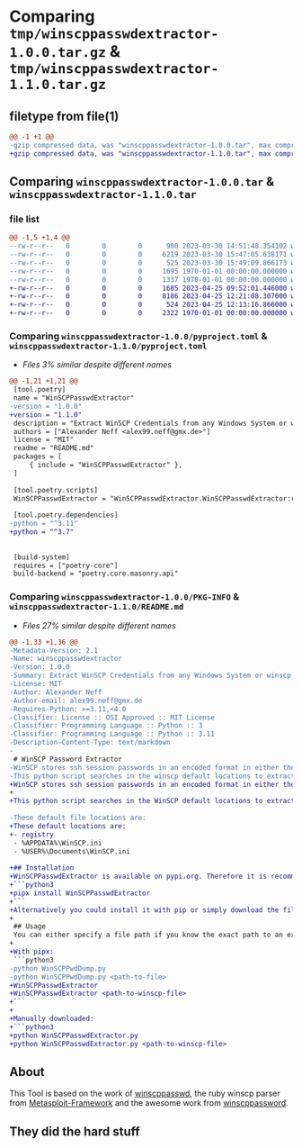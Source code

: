 # Comparing `tmp/winscppasswdextractor-1.0.0.tar.gz` & `tmp/winscppasswdextractor-1.1.0.tar.gz`

## filetype from file(1)

```diff
@@ -1 +1 @@
-gzip compressed data, was "winscppasswdextractor-1.0.0.tar", max compression
+gzip compressed data, was "winscppasswdextractor-1.1.0.tar", max compression
```

## Comparing `winscppasswdextractor-1.0.0.tar` & `winscppasswdextractor-1.1.0.tar`

### file list

```diff
@@ -1,5 +1,4 @@
--rw-r--r--   0        0        0      900 2023-03-30 14:51:48.354102 winscppasswdextractor-1.0.0/README.md
--rw-r--r--   0        0        0     6219 2023-03-30 15:47:05.638171 winscppasswdextractor-1.0.0/WinSCPPasswdExtractor/WinSCPPasswdExtractor.py
--rw-r--r--   0        0        0      525 2023-03-30 15:49:09.866173 winscppasswdextractor-1.0.0/pyproject.toml
--rw-r--r--   0        0        0     1695 1970-01-01 00:00:00.000000 winscppasswdextractor-1.0.0/setup.py
--rw-r--r--   0        0        0     1337 1970-01-01 00:00:00.000000 winscppasswdextractor-1.0.0/PKG-INFO
+-rw-r--r--   0        0        0     1685 2023-04-25 09:52:01.446000 winscppasswdextractor-1.1.0/README.md
+-rw-r--r--   0        0        0     8186 2023-04-25 12:21:08.307000 winscppasswdextractor-1.1.0/WinSCPPasswdExtractor/WinSCPPasswdExtractor.py
+-rw-r--r--   0        0        0      524 2023-04-25 12:13:16.866000 winscppasswdextractor-1.1.0/pyproject.toml
+-rw-r--r--   0        0        0     2322 1970-01-01 00:00:00.000000 winscppasswdextractor-1.1.0/PKG-INFO
```

### Comparing `winscppasswdextractor-1.0.0/pyproject.toml` & `winscppasswdextractor-1.1.0/pyproject.toml`

 * *Files 3% similar despite different names*

```diff
@@ -1,21 +1,21 @@
 [tool.poetry]
 name = "WinSCPPasswdExtractor"
-version = "1.0.0"
+version = "1.1.0"
 description = "Extract WinSCP Credentials from any Windows System or winscp config file"
 authors = ["Alexander Neff <alex99.neff@gmx.de>"]
 license = "MIT"
 readme = "README.md"
 packages = [
     { include = "WinSCPPasswdExtractor" },
 ]
 
 [tool.poetry.scripts]
 WinSCPPasswdExtractor = "WinSCPPasswdExtractor.WinSCPPasswdExtractor:run"
 
 [tool.poetry.dependencies]
-python = "^3.11"
+python = "^3.7"
 
 
 [build-system]
 requires = ["poetry-core"]
 build-backend = "poetry.core.masonry.api"
```

### Comparing `winscppasswdextractor-1.0.0/PKG-INFO` & `winscppasswdextractor-1.1.0/README.md`

 * *Files 27% similar despite different names*

```diff
@@ -1,33 +1,36 @@
-Metadata-Version: 2.1
-Name: winscppasswdextractor
-Version: 1.0.0
-Summary: Extract WinSCP Credentials from any Windows System or winscp config file
-License: MIT
-Author: Alexander Neff
-Author-email: alex99.neff@gmx.de
-Requires-Python: >=3.11,<4.0
-Classifier: License :: OSI Approved :: MIT License
-Classifier: Programming Language :: Python :: 3
-Classifier: Programming Language :: Python :: 3.11
-Description-Content-Type: text/markdown
-
 # WinSCP Password Extractor
-WinSCP stores ssh session passwords in an encoded format in either the registry or a file called WinSCP.ini.
-This python script searches in the winscp default locations to extract stored credentials.
+WinSCP stores ssh session passwords in an encoded format in either the registry or a config file called WinSCP.ini.
+
+This python script searches in the WinSCP default locations to extract stored credentials for the current user, when executed locally on the target. If a WinSCP.ini config file is already present the script can decode stored credentials as seen below. To gather WinSCP credentials from a remote target or a range of targets there is a module present for the pentesting Tool [CrackMapExec](https://github.com/Porchetta-Industries/CrackMapExec) called "winscp_dump".
 
-These default file locations are:
+These default locations are:
+- registry
 - %APPDATA%\WinSCP.ini
 - %USER%\Documents\WinSCP.ini
 
+## Installation
+WinSCPPasswdExtractor is available on pypi.org. Therefore it is recommended to install this tool with pipx:
+```python3
+pipx install WinSCPPasswdExtractor
+```
+Alternatively you could install it with pip or simply download the file and run it.
+
 ## Usage
 You can either specify a file path if you know the exact path to an existing WinSCP.ini file or you let the tool itself look if any credentials are stored in the default locations.
+
+With pipx:
 ```python3
-python WinSCPPwdDump.py
-python WinSCPPwdDump.py <path-to-file>
+WinSCPPasswdExtractor
+WinSCPPasswdExtractor <path-to-winscp-file>
+```
+
+Manually downloaded:
+```python3
+python WinSCPPasswdExtractor.py
+python WinSCPPasswdExtractor.py <path-to-winscp-file>
 ```
 
 ## About
 This Tool is based on the work of [winscppasswd](https://github.com/anoopengineer/winscppasswd), the ruby winscp parser from [Metasploit-Framework](https://github.com/rapid7/metasploit-framework) and the awesome work from [winscppassword](https://github.com/dzxs/winscppassword).
 
 They did the hard stuff
-
```

